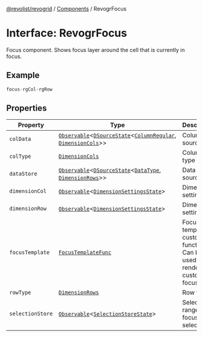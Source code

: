 [@revolist/revogrid](README.md) / [Components](Namespace.Components.md) / RevogrFocus

# Interface: RevogrFocus

Focus component. Shows focus layer around the cell that is currently in focus.

## Example

```ts
focus-rgCol-rgRow
```

## Properties

| Property | Type | Description | Defined in |
| ------ | ------ | ------ | ------ |
| `colData` | [`Observable`](TypeAlias.Observable.md)\<[`DSourceState`](TypeAlias.DSourceState.md)\<[`ColumnRegular`](Interface.ColumnRegular.md), [`DimensionCols`](TypeAlias.DimensionCols.md)\>\> | Column source | [src/components.d.ts:408](https://github.com/revolist/revogrid/blob/08de4537b2052abd86ff4eb5461780401e3c4fcb/src/components.d.ts#L408) |
| `colType` | [`DimensionCols`](TypeAlias.DimensionCols.md) | Column type | [src/components.d.ts:412](https://github.com/revolist/revogrid/blob/08de4537b2052abd86ff4eb5461780401e3c4fcb/src/components.d.ts#L412) |
| `dataStore` | [`Observable`](TypeAlias.Observable.md)\<[`DSourceState`](TypeAlias.DSourceState.md)\<[`DataType`](TypeAlias.DataType.md), [`DimensionRows`](TypeAlias.DimensionRows.md)\>\> | Data rows source | [src/components.d.ts:416](https://github.com/revolist/revogrid/blob/08de4537b2052abd86ff4eb5461780401e3c4fcb/src/components.d.ts#L416) |
| `dimensionCol` | [`Observable`](TypeAlias.Observable.md)\<[`DimensionSettingsState`](Interface.DimensionSettingsState.md)\> | Dimension settings X | [src/components.d.ts:420](https://github.com/revolist/revogrid/blob/08de4537b2052abd86ff4eb5461780401e3c4fcb/src/components.d.ts#L420) |
| `dimensionRow` | [`Observable`](TypeAlias.Observable.md)\<[`DimensionSettingsState`](Interface.DimensionSettingsState.md)\> | Dimension settings Y | [src/components.d.ts:424](https://github.com/revolist/revogrid/blob/08de4537b2052abd86ff4eb5461780401e3c4fcb/src/components.d.ts#L424) |
| `focusTemplate` | [`FocusTemplateFunc`](TypeAlias.FocusTemplateFunc.md) | Focus template custom function. Can be used to render custom focus layer. | [src/components.d.ts:428](https://github.com/revolist/revogrid/blob/08de4537b2052abd86ff4eb5461780401e3c4fcb/src/components.d.ts#L428) |
| `rowType` | [`DimensionRows`](TypeAlias.DimensionRows.md) | Row type | [src/components.d.ts:432](https://github.com/revolist/revogrid/blob/08de4537b2052abd86ff4eb5461780401e3c4fcb/src/components.d.ts#L432) |
| `selectionStore` | [`Observable`](TypeAlias.Observable.md)\<[`SelectionStoreState`](TypeAlias.SelectionStoreState.md)\> | Selection, range, focus for selection | [src/components.d.ts:436](https://github.com/revolist/revogrid/blob/08de4537b2052abd86ff4eb5461780401e3c4fcb/src/components.d.ts#L436) |
